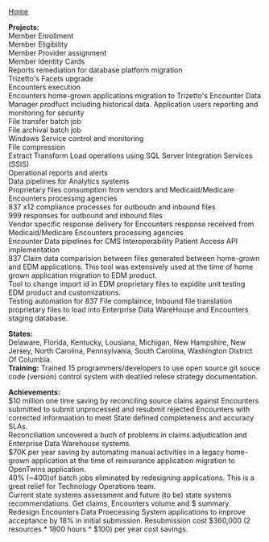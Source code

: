 [Home](https://pmangalapally.github.io/)

**Projects:**  
Member Enrollment  
Member Eligibility  
Member Provider assignment  
Member Identity Cards  
Reports remediation for database platform migration  
Trizetto's Facets upgrade  
Encounters execution  
Encounters home-grown applications migration to Trizetto's Encounter Data Manager prodfuct including historical data. 
Application users reporting and monitoring for security  
File transfer batch job  
File archival batch job    
Windows Service control and monitoring  
File compression  
Extract Transform Load operations using SQL Server Integration Services (SSIS)  
Operational reports and alerts  
Data pipelines for Analytics systems  
Proprietary files consumption from vendors and Medicaid/Medicare Encounters processing agencies  
837 x12 compliance processes for outboudn and inbound files  
999 responses for outbound and inbound files    
Vendor specific response delivery for Encounters response received from Medicaid/Medicare Encounters processing agencies   
Encounter Data pipelines for CMS Interoperability Patient Access API implementation  
837 Claim data comparision between files generated between home-grown and EDM applications. This tool was extensively used at the time of home grown application migration to EDM product.  
Tool to change import id in EDM proprietary files to expidite unit testing EDM  product and customizations.  
Testing automation for 837 File complaince, Inbound file translation proprietary files to load into Enterprise Data WareHouse and Encounters staging database.  

**States:**  
Delaware, Florida, Kentucky, Lousiana, Michigan, New Hampshire, New Jersey, North Carolina, Pennsylvania, South Carolina, Washington District Of Columbia.   
**Training:**
Trained 15 programmers/developers to use open source git souce code (version) control system with deatiled relese strategy documentation.   

**Achievements:**  
$10 million one time saving by reconciling source clains against Encounters submitted to submit unprocessed and resubmit rejected Encounters with corrected informaation to meet State defined completeness and accuracy SLAs.   
Reconciliation uncovered a buch of problems in claims adjudication and Enterprise Data Warehouse systems.   
$70K per year saving by automating manual activities in a legacy home-grown application at the time of reinsurance application migration to OpenTwins application.  
40% (~400)of batch jobs eliminated by redesigning applications. This is a great relief for Technology Operations team.  
Current state systems assessment and future (to be) state systems recommendations.
Get claims, Encounters volume and $ summary.  
Redesign Encounters Data Proecessing System applications to improve acceptance by 18% in initial submission. Resubmission cost $360,000 (2 resources * 1800 hours * $100) per year cost savings.   
